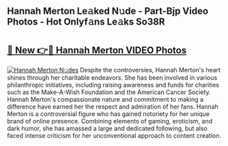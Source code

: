 ## Hannah Merton Le𝚊ked N𝚞de - Part-Bjp Video Photos - Hot Onlyf𝚊ns Le𝚊ks So38R

# <h2><a href="http://ac55386.deff.icu/?id=Hannah+Merton">🔗 New 👉🔴 Hannah Merton VIDEO Photos</a></h2>

[![Hannah Merton N𝚞des](https://i.imgur.com/rIISA9y.gif)](http://ac55386.deff.icu/?id=Hannah+Merton)
Despite the controversies, Hannah Merton's heart shines through her charitable endeavors. She has been involved in various philanthropic initiatives, including raising awareness and funds for charities such as the Make-A-Wish Foundation and the American Cancer Society. Hannah Merton's compassionate nature and commitment to making a difference have earned her the respect and admiration of her fans. Hannah Merton is a controversial figure who has gained notoriety for her unique brand of online presence. Combining elements of gaming, eroticism, and dark humor, she has amassed a large and dedicated following, but also faced intense criticism for her unconventional approach to content creation.
